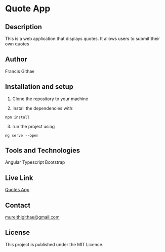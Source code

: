 # Quote App

## Description

This is a web application that displays quotes. It allows users to submit their own quotes

## Author 
Francis Githae

## Installation and setup

1. Clone the repository to your machine

2. Install the dependencies with:

```
npm install

```
3. run the project using

```
ng serve --open
```

## Tools and Technologies
Angular
Typescript
Bootstrap
## Live Link

[Quotes App](https://githaefrancis.github.io/quotes/)
## Contact

mureithigithae@gmail.com

## License
This project is published under the MIT Licence.
